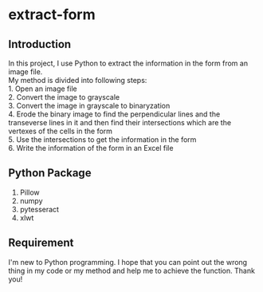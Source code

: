 # extract-form
## Introduction
  In this project, I use Python to extract the information in the form from an image file.<br>
  My method is divided into following steps:<br>
    1. Open an image file<br>
    2. Convert the image to grayscale<br>
    3. Convert the image in grayscale to binaryzation<br>
    4. Erode the binary image to find the perpendicular lines and the transeverse lines in it and then find their intersections which are the vertexes of the cells in the form<br>
    5. Use the intersections to get the information in the form<br>
    6. Write the information of the form in an Excel file<br>
## Python Package
  1. Pillow<br>
  2. numpy<br>
  3. pytesseract<br>
  4. xlwt<br>
## Requirement
  I'm new to Python programming. I hope that you can point out the wrong thing in my code or my method and help me to achieve the function. Thank you!
